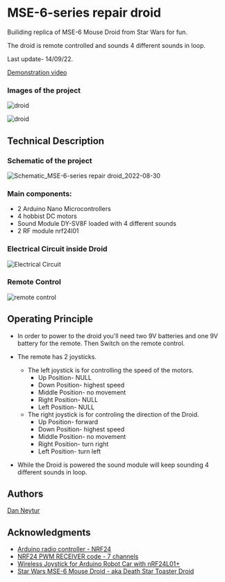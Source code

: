 # MSE-6-series repair droid
Builiding replica of MSE-6 Mouse Droid from Star Wars for fun.

The droid is remote controlled and sounds 4 different sounds in loop.

Last update- 14/09/22.

[Demonstration video](https://youtu.be/epnWr3ba0nw)

### Images of the project
![droid](droid1.jpg)

![droid](droid2.jpg)

## Technical Description
### Schematic of the project
![Schematic_MSE-6-series repair droid_2022-08-30](https://user-images.githubusercontent.com/120782729/208256744-59eb48ab-5658-4d3e-8075-b9e5d8c8fcd3.png)

### Main components:
* 2 Arduino Nano Microcontrollers 
* 4 hobbist DC motors 
* Sound Module DY-SV8F loaded with 4 different sounds 
* 2 RF module nrf24l01 

### Electrical Circuit inside Droid
![Electrical Circuit](inside.jpg)

### Remote Control
![remote control](https://user-images.githubusercontent.com/120782729/208256842-fa4cb9a7-4161-4374-8ee9-8943d99ca717.jpg)

## Operating Principle
* In order to power to the droid you'll need two 9V batteries and one 9V battery for the remote. Then Switch on the remote control.

* The remote has 2 joysticks. 
  * The left joystick is for controlling the speed of the motors. 
    * Up Position- NULL
    * Down Position- highest speed
    * Middle Position- no movement
    * Right Position- NULL
    * Left Position- NULL
  * The right joystick is for controling the direction of the Droid.
    * Up Position- forward
    * Down Position- highest speed
    * Middle Position- no movement
    * Right Position- turn right
    * Left Position- turn left
    
* While the Droid is powered the sound module will keep sounding 4 different sounds in loop.


## Authors

[Dan Neytur](https://github.com/DanNeytur)

## Acknowledgments
* [Arduino radio controller - NRF24](http://electronoobs.com/eng_arduino_tut25.php)
* [NRF24 PWM RECEIVER code - 7 channels](http://electronoobs.com/eng_arduino_tut25_code4.php)
* [Wireless Joystick for Arduino Robot Car with nRF24L01+](https://dronebotworkshop.com/nrf24l01-wireless-joystick/)
* [Star Wars MSE-6 Mouse Droid - aka Death Star Toaster Droid](https://www.youtube.com/watch?v=cLqNmMH4hsg&ab_channel=JenniiDigital)

